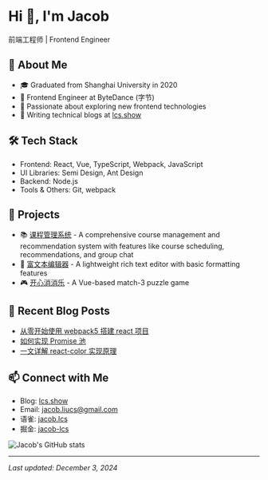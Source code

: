# Hi 👋, I'm Jacob

前端工程师 | Frontend Engineer

## 🚀 About Me
- 🎓 Graduated from Shanghai University in 2020
- 💼 Frontend Engineer at ByteDance (字节)
- 🌱 Passionate about exploring new frontend technologies
- 📝 Writing technical blogs at [lcs.show](https://lcs.show)

## 🛠️ Tech Stack
- Frontend: React, Vue, TypeScript, Webpack, JavaScript
- UI Libraries: Semi Design, Ant Design
- Backend: Node.js
- Tools & Others: Git, webpack

## 🎯 Projects
- 📚 [课程管理系统](http://schedule.lcs.show/) - A comprehensive course management and recommendation system with features like course scheduling, recommendations, and group chat
- 📝 [富文本编辑器](http://editor.lcs.show/) - A lightweight rich text editor with basic formatting features
- 🎮 [开心消消乐](https://www.lcs.show/projects/xxle) - A Vue-based match-3 puzzle game

## 📖 Recent Blog Posts
- [从零开始使用 webpack5 搭建 react 项目](https://www.lcs.show/blog/common/how-to-create-webpack-react-project)
- [如何实现 Promise 池](https://www.lcs.show/blog/common/how-to-judge-promise)
- [一文详解 react-color 实现原理](https://www.lcs.show/blog/common/how-react-color-work)

## 📫 Connect with Me
- Blog: [lcs.show](https://lcs.show)
- Email: jacob.liucs@gmail.com
- 语雀: [jacob.lcs](https://www.yuque.com/jacob.lcs)
- 掘金: [jacob-lcs](https://juejin.cn/user/254742428913885)

![Jacob's GitHub stats](https://github-readme-stats.vercel.app/api?username=jacob-lcs&show_icons=true&theme=radical)

---
*Last updated: December 3, 2024*
